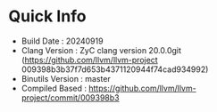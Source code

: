 # Quick Info
* Build Date : 20240919
* Clang Version : ZyC clang version 20.0.0git (https://github.com/llvm/llvm-project 009398b3b37f7d653b4371120944f74cad934992)
* Binutils Version : master
* Compiled Based : https://github.com/llvm/llvm-project/commit/009398b3

